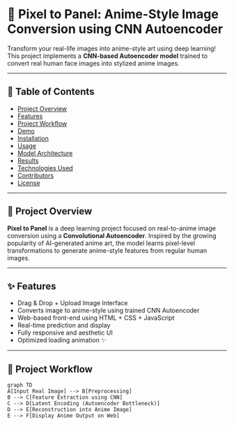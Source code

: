 # 🎨 Pixel to Panel: Anime-Style Image Conversion using CNN Autoencoder

Transform your real-life images into anime-style art using deep learning!  
This project implements a **CNN-based Autoencoder model** trained to convert real human face images into stylized anime images.

---

## 📑 Table of Contents

- [Project Overview](#project-overview)
- [Features](#features)
- [Project Workflow](#project-workflow)
- [Demo](#demo)
- [Installation](#installation)
- [Usage](#usage)
- [Model Architecture](#model-architecture)
- [Results](#results)
- [Technologies Used](#technologies-used)
- [Contributors](#contributors)
- [License](#license)

---

## 🚀 Project Overview

**Pixel to Panel** is a deep learning project focused on real-to-anime image conversion using a **Convolutional Autoencoder**. Inspired by the growing popularity of AI-generated anime art, the model learns pixel-level transformations to generate anime-style features from regular human images.

---

## ✨ Features

- Drag & Drop + Upload Image Interface
- Converts image to anime-style using trained CNN Autoencoder
- Web-based front-end using HTML + CSS + JavaScript
- Real-time prediction and display
- Fully responsive and aesthetic UI
- Optimized loading animation ✨

---

## 🔁 Project Workflow

```mermaid
graph TD
A[Input Real Image] --> B[Preprocessing]
B --> C[Feature Extraction using CNN]
C --> D[Latent Encoding (Autoencoder Bottleneck)]
D --> E[Reconstruction into Anime Image]
E --> F[Display Anime Output on Web]
